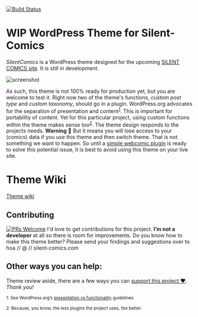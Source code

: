 [![Build Status](https://travis-ci.org/SilentComics/SilentComics-for-WordPress.svg?branch=master)](https://travis-ci.org/SilentComics/SilentComics-for-WordPress)

WIP WordPress Theme for Silent-Comics
=================================

*SilentComics* is a WordPress theme designed for the upcoming [SILENT COMICS site](http://silent-comics.com). It is still in development.

![screenshot](http://silentcomics.com/images/screenshot.png)

As such, this theme is not 100% ready for production yet, but you are welcome to test it. Right now two of the theme's functions, *custom post type* and *custom taxonomy*, should go in a plugin. WordPress.org advocates for the separation of presentation and content<sup>[1](#myfootnote1)</sup>. This is important for portability of content. Yet for this particular project, using custom functions within the theme makes sense too<sup>[2](#myfootnote2)</sup>. The theme design responds to the projects needs. **Warning** :loudspeaker: But it means you will lose access to your (comics) data if you use this theme and then switch theme. That is not something we want to happen. So until a [simple webcomic plugin](https://github.com/SilentComics/strip-plugin) is ready to solve this potential issue, it is best to avoid using this theme on your live site.

# Theme Wiki
[Theme wiki](https://github.com/SilentComics/SilentComics-for-WordPress/wiki/Theme-set-up)

## Contributing
[![PRs Welcome](https://img.shields.io/badge/PRs-welcome-brightgreen.svg?style=flat-square)](http://makeapullrequest.com)
I'd love to get contributions for this project. **I’m not a developer** at all so there is room for improvements. Do you know how to make this theme better? Please send your findings and suggestions over to hoa // @ // silent-comics.com

## Other ways you can help:
Theme review aside, there are a few ways you can [support this project ♥](http://silentcomics.com/subscribe/). *Thank you!*

<small><a name="myfootnote1">1</a>: See WordPress.org’s [presentation vs functionality](https://make.wordpress.org/themes/handbook/review/required/#presentation-vs-functionality) guidelines</small>

<small><a name="myfootnote2">2</a>: Because, you know, the less plugins the project uses, the better.</small>
